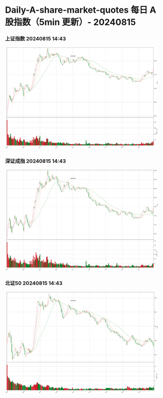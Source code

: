 
# Daily-A-share-market-quotes 每日 A 股指数（5min 更新）- 20240815

### 上证指数 20240815 14:43
![](./fig/2024/8/20240815-sh000001.png)

### 深证成指 20240815 14:43
![](./fig/2024/8/20240815-sz399001.png)

### 北证50 20240815 14:43
![](./fig/2024/8/20240815-bj899050.png)
